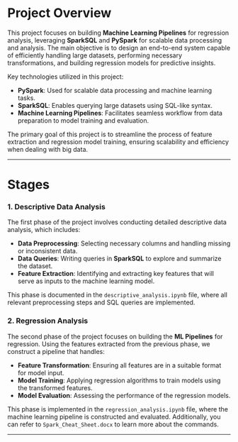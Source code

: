 # Project Overview

This project focuses on building **Machine Learning Pipelines** for regression analysis, leveraging **SparkSQL** and **PySpark** for scalable data processing and analysis. The main objective is to design an end-to-end system capable of efficiently handling large datasets, performing necessary transformations, and building regression models for predictive insights.

Key technologies utilized in this project:
- **PySpark**: Used for scalable data processing and machine learning tasks.
- **SparkSQL**: Enables querying large datasets using SQL-like syntax.
- **Machine Learning Pipelines**: Facilitates seamless workflow from data preparation to model training and evaluation.

The primary goal of this project is to streamline the process of feature extraction and regression model training, ensuring scalability and efficiency when dealing with big data.

---

# Stages

### 1. Descriptive Data Analysis
The first phase of the project involves conducting detailed descriptive data analysis, which includes:
- **Data Preprocessing**: Selecting necessary columns and handling missing or inconsistent data.
- **Data Queries**: Writing queries in **SparkSQL** to explore and summarize the dataset.
- **Feature Extraction**: Identifying and extracting key features that will serve as inputs to the machine learning model.

This phase is documented in the `descriptive_analysis.ipynb` file, where all relevant preprocessing steps and SQL queries are implemented.

### 2. Regression Analysis
The second phase of the project focuses on building the **ML Pipelines** for regression. Using the features extracted from the previous phase, we construct a pipeline that handles:
- **Feature Transformation**: Ensuring all features are in a suitable format for model input.
- **Model Training**: Applying regression algorithms to train models using the transformed features.
- **Model Evaluation**: Assessing the performance of the regression models.
  
This phase is implemented in the `regression_analysis.ipynb` file, where the machine learning pipeline is constructed and evaluated.
Additionally, you can refer to `Spark_Cheat_Sheet.docx` to learn more about the commands.

---
